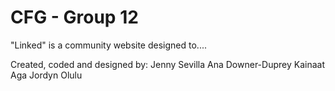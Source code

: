 # CFG - Group 12

"Linked" is a community website designed to....


Created, coded and designed by:
Jenny Sevilla
Ana Downer-Duprey
Kainaat Aga
Jordyn Olulu

